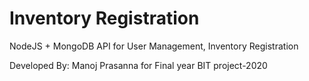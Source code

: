 # Inventory Registration

NodeJS + MongoDB API for User Management, Inventory Registration

Developed By: Manoj Prasanna for Final year BIT project-2020